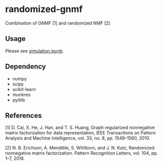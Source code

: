 # randomized-gnmf

Combination of GNMF [1] and randomized NMF [2]

Usage
-----

Please see [simulation.ipynb][sim].

Dependency
----------

- numpy
- scipy
- scikit-learn
- munkres
- pyitlib

References
----------

[1] D. Cai, X. He, J. Han, and T. S. Huang, Graph regularized nonnegative matrix factorization for data representation, IEEE Transactions on Pattern Analysis and Machine Intelligence, vol. 33, no. 8, pp. 1548–1560, 2010.

[2] N. B. Erichson, A. Mendible, S. Wihlborn, and J. N. Kutz, Randomized nonnegative matrix factorization. Pattern Recognition Letters, vol. 104, pp. 1–7, 2018.

[sim]: https://github.com/tsano430/randomized-gnmf/blob/master/simulation.ipynb
